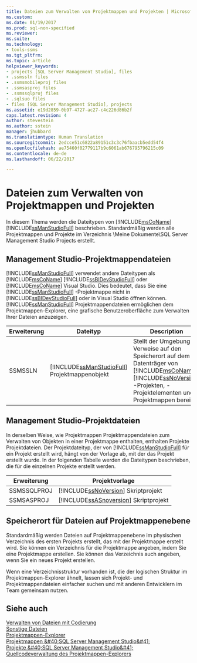 ```yaml
---
title: Dateien zum Verwalten von Projektmappen und Projekten | Microsoft-Dokumentation
ms.custom: 
ms.date: 01/19/2017
ms.prod: sql-non-specified
ms.reviewer: 
ms.suite: 
ms.technology:
- tools-ssms
ms.tgt_pltfrm: 
ms.topic: article
helpviewer_keywords:
- projects [SQL Server Management Studio], files
- .ssmssln files
- .ssmsmobileproj files
- .ssmsasproj files
- .ssmssqlproj files
- .sqlsuo files
- files [SQL Server Management Studio], projects
ms.assetid: e19d2859-0b97-4727-ac27-c4c226d86b2f
caps.latest.revision: 4
author: stevestein
ms.author: sstein
manager: jhubbard
ms.translationtype: Human Translation
ms.sourcegitcommit: 2edcce51c6822a89151c3c3c76fbaacb5edd54f4
ms.openlocfilehash: ae75460f02779117b9c6061ab676795796215c09
ms.contentlocale: de-de
ms.lasthandoff: 06/22/2017

---
```

# <a name="files-that-manage-solutions-and-projects"></a>Dateien zum Verwalten von Projektmappen und Projekten
In diesem Thema werden die Dateitypen von [!INCLUDE[msCoName](../../includes/msconame_md.md)] [!INCLUDE[ssManStudioFull](../../includes/ssmanstudiofull_md.md)] beschrieben. Standardmäßig werden alle Projektmappen und Projekte im Verzeichnis \Meine Dokumente\SQL Server Management Studio Projects erstellt.  
  
## <a name="management-studio-solution-files"></a>Management Studio-Projektmappendateien  
[!INCLUDE[ssManStudioFull](../../includes/ssmanstudiofull_md.md)] verwendet andere Dateitypen als [!INCLUDE[msCoName](../../includes/msconame_md.md)] [!INCLUDE[ssBIDevStudioFull](../../includes/ssbidevstudiofull_md.md)] oder [!INCLUDE[msCoName](../../includes/msconame_md.md)] Visual Studio. Dies bedeutet, dass Sie eine [!INCLUDE[ssManStudioFull](../../includes/ssmanstudiofull_md.md)] -Projektmappe nicht in [!INCLUDE[ssBIDevStudioFull](../../includes/ssbidevstudiofull_md.md)] oder in Visual Studio öffnen können. [!INCLUDE[ssManStudioFull](../../includes/ssmanstudiofull_md.md)] Projektmappendateien ermöglichen dem Projektmappen-Explorer, eine grafische Benutzeroberfläche zum Verwalten Ihrer Dateien anzuzeigen.  
  
|Erweiterung|Dateityp|Description|Erstellt von|  
|-------------|-------------|---------------|--------------|  
|SSMSSLN|[!INCLUDE[ssManStudioFull](../../includes/ssmanstudiofull_md.md)] Projektmappenobjekt|Stellt der Umgebung Verweise auf den Speicherort auf dem Datenträger von [!INCLUDE[msCoName](../../includes/msconame_md.md)] [!INCLUDE[ssNoVersion](../../includes/ssnoversion_md.md)] -Projekten, -Projektelementen und -Projektmappen bereit|[!INCLUDE[ssManStudioFull](../../includes/ssmanstudiofull_md.md)]|  
  
## <a name="management-studio-project-files"></a>Management Studio-Projektdateien  
In derselben Weise, wie Projektmappen Projektmappendateien zum Verwalten von Objekten in einer Projektmappe enthalten, enthalten Projekte Projektdateien. Der Projektdateityp, der von [!INCLUDE[ssManStudioFull](../../includes/ssmanstudiofull_md.md)] für ein Projekt erstellt wird, hängt von der Vorlage ab, mit der das Projekt erstellt wurde. In der folgenden Tabelle werden die Dateitypen beschrieben, die für die einzelnen Projekte erstellt werden.  
  
|Erweiterung|Projektvorlage|  
|-------------|--------------------|  
|SSMSSQLPROJ|[!INCLUDE[ssNoVersion](../../includes/ssnoversion_md.md)] Skriptprojekt|  
|SSMSASPROJ|[!INCLUDE[ssASnoversion](../../includes/ssasnoversion_md.md)] Skriptprojekt|  
  
## <a name="location-of-solution-level-files"></a>Speicherort für Dateien auf Projektmappenebene  
Standardmäßig werden Dateien auf Projektmappenebene im physischen Verzeichnis des ersten Projekts erstellt, das mit der Projektmappe erstellt wird. Sie können ein Verzeichnis für die Projektmappe angeben, indem Sie eine Projektmappe erstellen. Sie können das Verzeichnis auch angeben, wenn Sie ein neues Projekt erstellen.  
  
Wenn eine Verzeichnisstruktur vorhanden ist, die der logischen Struktur im Projektmappen-Explorer ähnelt, lassen sich Projekt- und Projektmappendateien einfacher suchen und mit anderen Entwicklern im Team gemeinsam nutzen.  
  
## <a name="see-also"></a>Siehe auch  
[Verwalten von Dateien mit Codierung](../../ssms/solution/manage-files-with-encoding.md)  
[Sonstige Dateien](../../ssms/solution/miscellaneous-files.md)  
[Projektmappen-Explorer](../../ssms/solution/solution-explorer.md)  
[Projektmappen &amp;#40;SQL Server Management Studio&amp;#41;](../../ssms/solution/solutions-sql-server-management-studio.md)  
[Projekte &amp;#40;SQL Server Management Studio&amp;#41;](../../ssms/solution/projects-sql-server-management-studio.md)  
[Quellcodeverwaltung des Projektmappen-Explorers](https://msdn.microsoft.com/en-us/library/ms173879.aspx)  
  

